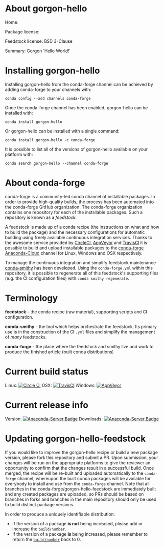 About gorgon-hello
==================

Home: 

Package license: 

Feedstock license: BSD 3-Clause

Summary: Gorgon 'Hello World!'



Installing gorgon-hello
=======================

Installing gorgon-hello from the conda-forge channel can be achieved by adding conda-forge to your channels with:

```
conda config --add channels conda-forge
```

Once the conda-forge channel has been enabled, gorgon-hello can be installed with:

```
conda install gorgon-hello
```

Or gorgon-hello can be installed with a single command:

```
conda install gorgon-hello -c conda-forge
```

It is possible to list all of the versions of gorgon-hello available on your platform with:

```
conda search gorgon-hello --channel conda-forge
```



About conda-forge
=================

conda-forge is a community-led conda channel of installable packages.
In order to provide high-quality builds, the process has been automated into the
conda-forge GitHub organization. The conda-forge organization contains one repository
for each of the installable packages. Such a repository is known as a *feedstock*.

A feedstock is made up of a conda recipe (the instructions on what and how to build
the package) and the necessary configurations for automatic building using freely
available continuous integration services. Thanks to the awesome service provided by
[CircleCI](https://circleci.com/), [AppVeyor](http://www.appveyor.com/)
and [TravisCI](https://travis-ci.org/) it is possible to build and upload installable
packages to the [conda-forge](https://anaconda.org/conda-forge)
[Anaconda-Cloud](http://docs.anaconda.org/) channel for Linux, Windows and OSX respectively.

To manage the continuous integration and simplify feedstock maintenance
[conda-smithy](http://github.com/conda-forge/conda-smithy) has been developed.
Using the ``conda-forge.yml`` within this repository, it is possible to regenerate all of
this feedstock's supporting files (e.g. the CI configuration files) with ``conda smithy regenerate``.


Terminology
===========

**feedstock** - the conda recipe (raw material), supporting scripts and CI configuration.

**conda-smithy** - the tool which helps orchestrate the feedstock.
                   Its primary use is in the construction of the CI ``.yml`` files
                   and simplify the management of *many* feedstocks.

**conda-forge** - the place where the feedstock and smithy live and work to
                  produce the finished article (built conda distributions)

Current build status
====================

Linux: [![Circle CI](https://circleci.com/gh/conda-forge/gorgon-hello-feedstock.svg?style=shield)](https://circleci.com/gh/conda-forge/gorgon-hello-feedstock)
OSX: [![TravisCI](https://travis-ci.org/conda-forge/gorgon-hello-feedstock.svg?branch=master)](https://travis-ci.org/conda-forge/gorgon-hello-feedstock)
Windows: [![AppVeyor](https://ci.appveyor.com/api/projects/status/github/conda-forge/gorgon-hello-feedstock?svg=True)](https://ci.appveyor.com/project/conda-forge/gorgon-hello-feedstock/branch/master)

Current release info
====================
Version: [![Anaconda-Server Badge](https://anaconda.org/conda-forge/gorgon-hello/badges/version.svg)](https://anaconda.org/conda-forge/gorgon-hello)
Downloads: [![Anaconda-Server Badge](https://anaconda.org/conda-forge/gorgon-hello/badges/downloads.svg)](https://anaconda.org/conda-forge/gorgon-hello)


Updating gorgon-hello-feedstock
===============================

If you would like to improve the gorgon-hello recipe or build a new
package version, please fork this repository and submit a PR. Upon submission,
your changes will be run on the appropriate platforms to give the reviewer an
opportunity to confirm that the changes result in a successful build. Once
merged, the recipe will be re-built and uploaded automatically to the
`conda-forge` channel, whereupon the built conda packages will be available for
everybody to install and use from the `conda-forge` channel.
Note that all branches in the conda-forge/gorgon-hello-feedstock are
immediately built and any created packages are uploaded, so PRs should be based
on branches in forks and branches in the main repository should only be used to
build distinct package versions.

In order to produce a uniquely identifiable distribution:
 * If the version of a package **is not** being increased, please add or increase
   the [``build/number``](http://conda.pydata.org/docs/building/meta-yaml.html#build-number-and-string).
 * If the version of a package **is** being increased, please remember to return
   the [``build/number``](http://conda.pydata.org/docs/building/meta-yaml.html#build-number-and-string)
   back to 0.

